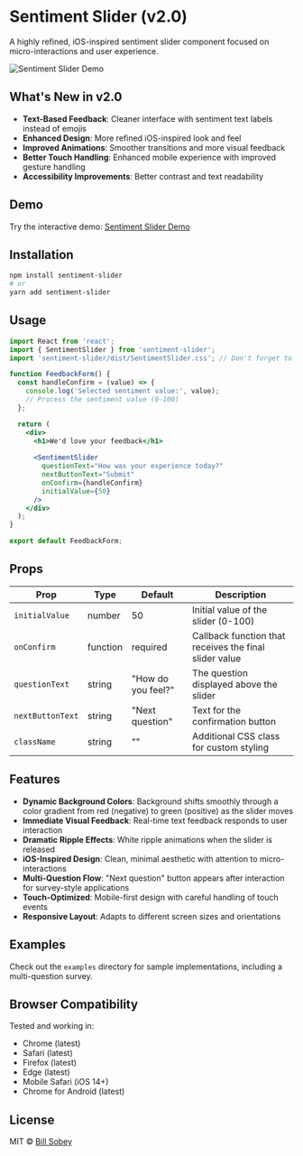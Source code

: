 # Sentiment Slider (v2.0)

A highly refined, iOS-inspired sentiment slider component focused on micro-interactions and user experience.

![Sentiment Slider Demo](https://billsobey.github.io/sentiment-slider/assets/IMG_2920.png)

## What's New in v2.0

- **Text-Based Feedback**: Cleaner interface with sentiment text labels instead of emojis
- **Enhanced Design**: More refined iOS-inspired look and feel
- **Improved Animations**: Smoother transitions and more visual feedback
- **Better Touch Handling**: Enhanced mobile experience with improved gesture handling
- **Accessibility Improvements**: Better contrast and text readability

## Demo

Try the interactive demo: [Sentiment Slider Demo](https://billsobey.github.io/sentiment-slider/)

## Installation

```bash
npm install sentiment-slider
# or
yarn add sentiment-slider
```

## Usage

```jsx
import React from 'react';
import { SentimentSlider } from 'sentiment-slider';
import 'sentiment-slider/dist/SentimentSlider.css'; // Don't forget to import the styles!

function FeedbackForm() {
  const handleConfirm = (value) => {
    console.log('Selected sentiment value:', value);
    // Process the sentiment value (0-100)
  };

  return (
    <div>
      <h1>We'd love your feedback</h1>
      
      <SentimentSlider
        questionText="How was your experience today?"
        nextButtonText="Submit"
        onConfirm={handleConfirm}
        initialValue={50}
      />
    </div>
  );
}

export default FeedbackForm;
```

## Props

| Prop | Type | Default | Description |
|------|------|---------|-------------|
| `initialValue` | number | 50 | Initial value of the slider (0-100) |
| `onConfirm` | function | required | Callback function that receives the final slider value |
| `questionText` | string | "How do you feel?" | The question displayed above the slider |
| `nextButtonText` | string | "Next question" | Text for the confirmation button |
| `className` | string | "" | Additional CSS class for custom styling |

## Features

- **Dynamic Background Colors**: Background shifts smoothly through a color gradient from red (negative) to green (positive) as the slider moves
- **Immediate Visual Feedback**: Real-time text feedback responds to user interaction
- **Dramatic Ripple Effects**: White ripple animations when the slider is released
- **iOS-Inspired Design**: Clean, minimal aesthetic with attention to micro-interactions
- **Multi-Question Flow**: "Next question" button appears after interaction for survey-style applications
- **Touch-Optimized**: Mobile-first design with careful handling of touch events
- **Responsive Layout**: Adapts to different screen sizes and orientations

## Examples

Check out the `examples` directory for sample implementations, including a multi-question survey.

## Browser Compatibility

Tested and working in:

- Chrome (latest)
- Safari (latest)
- Firefox (latest)
- Edge (latest)
- Mobile Safari (iOS 14+)
- Chrome for Android (latest)

## License

MIT © [Bill Sobey](https://github.com/Billsobey)
